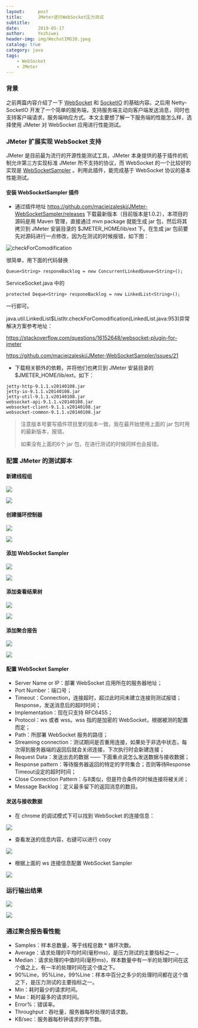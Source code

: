```yaml
---
layout:     post
title:      JMeter进行WebSocket压力测试
subtitle:   
date:       2019-05-17
author:     Yezhiwei
header-img: img/WechatIMG38.jpeg
catalog: true
category: java
tags:
    - WebSocket
    - JMeter
---
```


### 背景

之前两篇内容介绍了一下 [WebSocket](https://mp.weixin.qq.com/s/Fi5xAK7SshrycFO9Y2_v_w) 和 [SocketIO](https://mp.weixin.qq.com/s/2fTSrJTawdhh1D_9ExPVJw) 的基础内容。之后用 Netty-SocketIO 开发了一个简单的服务端，支持服务端主动向客户端发送消息，同时也支持客户端请求，服务端响应方式。本文主要想了解一下服务端的性能怎么样，选择使用 JMeter 对 WebSocket 应用进行性能测试。


### JMeter 扩展实现 WebSocket 支持

JMeter 是目前最为流行的开源性能测试工具，JMeter 本身提供的基于插件的机制允许第三方实现标准 JMeter 所不支持的协议，而 WebSocket 的一个比较好的实现是 [WebSocketSampler](https://github.com/XMeterSaaSService/JMeter-WebSocketSampler/releases) 。利用此插件，能完成基于 WebSocket 协议的基本性能测试。

#### 安装 WebSocketSampler 插件

* 通过插件地址 https://github.com/maciejzaleski/JMeter-WebSocketSampler/releases 下载最新版本（目前版本是1.0.2），本项目的源码是用 Maven 管理，直接通过 mvn package 就能生成 jar 包，然后将其拷贝到 JMeter 安装目录的 $JMETER_HOME/lib/ext 下。在生成 jar 包前要先对源码进行一点修改，因为在测试的时候报错，如下图：

![checkForComodification](https://ws4.sinaimg.cn/large/006tNc79ly1g33ixgp1gcj31jd0u0why.jpg)

很简单，用下面的代码替换

```
Queue<String> responeBacklog = new ConcurrentLinkedQueue<String>();
```

ServiceSocket.java 中的

```
protected Deque<String> responeBacklog = new LinkedList<String>();
```

一行即可。

java.util.LinkedList\$ListItr.checkForComodification(LinkedList.java:953)异常解决方案参考地址：

https://stackoverflow.com/questions/16152648/websocket-plugin-for-jmeter

https://github.com/maciejzaleski/JMeter-WebSocketSampler/issues/21


* 下载相关额外的依赖，并将他们也拷贝到 JMeter 安装目录的 $JMETER_HOME/lib/ext，如下：

```
jetty-http-9.1.1.v20140108.jar
jetty-io-9.1.1.v20140108.jar
jetty-util-9.1.1.v20140108.jar
websocket-api-9.1.1.v20140108.jar
websocket-client-9.1.1.v20140108.jar
websocket-common-9.1.1.v20140108.jar
```

> 注意版本号要写插件项目里的版本一致，我在最开始使用上面的 jar 包时用的最新版本，报错。
> 
> 如果没有上面的6个 jar 包，在进行测试的时候同样也会报错。


### 配置 JMeter 的测试脚本

#### 新建线程组

![](https://tva2.sinaimg.cn/large/006tNc79ly1g33jr6kkbpj31cf0u041t.jpg)

![](https://ws1.sinaimg.cn/large/006tNc79ly1g33jrkpr17j31c00u0wfz.jpg)

#### 创建循环控制器

![](https://ws2.sinaimg.cn/large/006tNc79ly1g33jtgoqvaj31c50u0jvz.jpg)

![](https://tva2.sinaimg.cn/large/006tNc79ly1g33jtywfkoj31c00u0q3w.jpg)

#### 添加 WebSocket Sampler 

![](https://ws2.sinaimg.cn/large/006tNc79ly1g33jw09ijzj31cb0u0n1p.jpg)

![](https://ws2.sinaimg.cn/large/006tNc79ly1g33jxrloerj31c00u0wgk.jpg)

#### 添加查看结果树

![](https://tva2.sinaimg.cn/large/006tNc79ly1g33jz01iugj31c90u0796.jpg)

![](https://ws2.sinaimg.cn/large/006tNc79ly1g33jzbna9tj31c00u0mym.jpg)

#### 添加聚合报告

![](https://ws1.sinaimg.cn/large/006tNc79ly1g33k0f4uwlj31cd0u0wjc.jpg)

![](https://ws1.sinaimg.cn/large/006tNc79ly1g33k0vbqjtj31c00u0dhb.jpg)

#### 配置 WebSocket Sampler 

* Server Name or IP：部署 WebSocket 应用所在的服务器地址；
* Port Number：端口号；
* Timeout：Connection，连接超时，超过此时间未建立连接则测试报错；Response，发送消息后的超时时间；
* Implementation：现在只支持 RFC6455；
* Protocol：ws 或者 wss。wss 指的是加密的 WebSocket，根据被测的配置而定；
* Path：所部署 WebSocket 服务的路径；
* Streaming connection：测试期间是否重用连接，如果处于非选中状态，每次得到服务器端的返回后就会关闭连接，下次执行时会新建连接；
* Request Data：发送出去的数据 —— 下面重点说怎么发送数据与接收数据；
* Response pattern：等待服务器返回的特定的字符集合；否则等待Response Timeout设定的超时时间；
* Close Connection Pattern：与8类似，但是符合条件的时候连接将被关闭；
* Message Backlog：定义最多留下的返回消息的数目。

#### 发送与接收数据

* 在 chrome 的调试模式下可以找到 WebSocket 的连接信息：

![](https://tva2.sinaimg.cn/large/006tNc79ly1g33kcqke41j31270u0jug.jpg) 

* 查看发送的信息内容，右键可以进行 copy 

![](https://tva2.sinaimg.cn/large/006tNc79ly1g33kd4qmwuj312n0u0jt9.jpg)

* 根据上面的 ws 连接信息配置 WebSocket Sampler 

![](https://ws2.sinaimg.cn/large/006tNc79ly1g33jxrloerj31c00u0wgk.jpg)

### 运行输出结果

![](https://tva2.sinaimg.cn/large/006tNc79ly1g33kj3d58aj31c00u0gpd.jpg)

![](https://ws1.sinaimg.cn/large/006tNc79ly1g33kjivsklj31c00u0jt3.jpg)

### 通过聚合报告看性能

* Samples：样本总数量，等于线程总数 * 循环次数。
* Average：请求处理的平均时间(毫秒ms)，是压力测试的主要指标之一 。
* Median：请求处理的中值时间(毫秒ms)，样本数量中有一半的处理时间在这个值之上，有一半的处理时间在这个值之下。
* 90%Line，95%Line，99%Line：样本中百分之多少的处理时间都在这个值之下，是压力测试的主要指标之一。
* Min：耗时最少的请求时间。
* Max：耗时最多的请求时间。
* Error%：错误率。
* Throughput：吞吐量，服务器每秒处理的请求数。
* KB/sec：服务器每秒钟请求的字节数。


